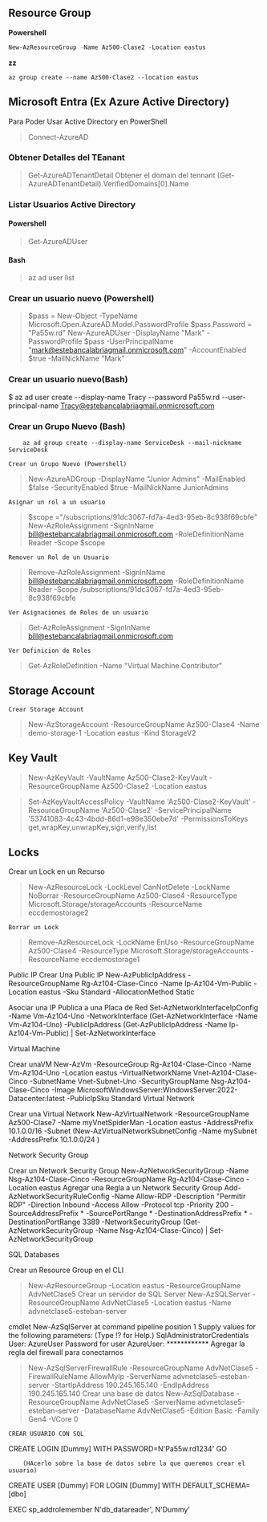 ## Resource Group

**Powershell**
```powershell
New-AzResourceGroup -Name Az500-Clase2 -Location eastus
```
**zz**
```
az group create --name Az500-Clase2 --location eastus
```


## Microsoft Entra (Ex Azure Active Directory)

Para Poder Usar Active Directory en PowerShell
> Connect-AzureAD

### Obtener Detalles del TEanant
> Get-AzureADTenantDetail
Obtener el domain del tennant
> (Get-AzureADTenantDetail).VerifiedDomains[0].Name

### Listar Usuarios Active Directory
#### Powershell
> Get-AzureADUser
#### Bash
> az ad user list

### Crear un usuario nuevo (Powershell)
> $pass = New-Object -TypeName Microsoft.Open.AzureAD.Model.PasswordProfile
> $pass.Password = "Pa55w.rd"
> New-AzureADUser -DisplayName "Mark" -PasswordProfile $pass -UserPrincipalName "mark@estebancalabriagmail.onmicrosoft.com" -AccountEnabled $true -MailNickName "Mark"

### Crear un usuario nuevo(Bash)
$ az ad user create --display-name Tracy --password Pa55w.rd --user-principal-name Tracy@estebancalabriagmail.onmicrosoft.com

### Crear un Grupo Nuevo (Bash)
		az ad group create --display-name ServiceDesk --mail-nickname ServiceDesk

	Crear un Grupo Nuevo (Powershell)
> New-AzureADGroup -DisplayName "Junior Admins" -MailEnabled $false -SecurityEnabled $true -MailNickName JuniorAdmins

	Asignar un rol a un usuario

> $scope ="/subscriptions/91dc3067-fd7a-4ed3-95eb-8c938f69cbfe"
> New-AzRoleAssignment -SignInName bill@estebancalabriagmail.onmicrosoft.com -RoleDefinitionName Reader -Scope $scope

	Remover un Rol de un Usuario
> Remove-AzRoleAssignment -SignInName bill@estebancalabriagmail.onmicrosoft.com -RoleDefinitionName Reader -Scope /subscriptions/91dc3067-fd7a-4ed3-95eb-8c938f69cbfe

	Ver Asignaciones de Roles de un usuario
> Get-AzRoleAssignment -SignInName bill@estebancalabriagmail.onmicrosoft.com

	Ver Definicion de Roles
> Get-AzRoleDefinition -Name "Virtual Machine Contributor"

## Storage Account

	Crear Storage Account
> New-AzStorageAccount -ResourceGroupName Az500-Clase4 -Name demo-storage-1 -Location eastus -Kind StorageV2

## Key Vault

> New-AzKeyVault -VaultName Az500-Clase2-KeyVault -ResourceGroupName Az500-Clase2 -Location eastus

> Set-AzKeyVaultAccessPolicy -VaultName 'Az500-Clase2-KeyVault' -ResourceGroupName 'Az500-Clase2' -ServicePrincipalName '53741083-4c43-4bdd-86d1-e98e350ebe7d'  -PermissionsToKeys get,wrapKey,unwrapKey,sign,verify,list


## Locks

Crear un Lock en un Recurso
> New-AzResourceLock -LockLevel CanNotDelete -LockName NoBorrar -ResourceGroupName Az500-Clase4 -ResourceType Microsoft.Storage/storageAccounts -ResourceName eccdemostorage2

	Borrar un Lock

> Remove-AzResourceLock -LockName EnUso -ResourceGroupName Az500-Clase4 -ResourceType Microsoft.Storage/storageAccounts -ResourceName eccdemostorage1

Public IP
Crear Una Public IP
New-AzPublicIpAddress -ResourceGroupName Rg-Az104-Clase-Cinco -Name Ip-Az104-Vm-Public -Location eastus -Sku Standard -AllocationMethod Static

Asociar una IP Publica a una Placa de Red
Set-AzNetworkInterfaceIpConfig -Name Vm-Az104-Uno -NetworkInterface (Get-AzNetworkInterface -Name Vm-Az104-Uno) -PublicIpAddress (Get-AzPublicIpAddress -Name Ip-Az104-Vm-Public) | Set-AzNetworkInterface

Virtual Machine

Crear unaVM
New-AzVm -ResourceGroup Rg-Az104-Clase-Cinco -Name Vm-Az104-Uno -Location eastus -VirtualNetworkName Vnet-Az104-Clase-Cinco -SubnetName Vnet-Subnet-Uno -SecurityGroupName Nsg-Az104-Clase-Cinco -Image MicrosoftWindowsServer:WindowsServer:2022-Datacenter:latest -PublicIpSku Standard
Virtual Network

Crear una Virtual Network
New-AzVirtualNetwork -ResourceGroupName Az500-Clase7 -Name myVnetSpiderMan -Location eastus -AddressPrefix 10.1.0.0/16 -Subnet (New-AzVirtualNetworkSubnetConfig -Name mySubnet -AddressPrefix 10.1.0.0/24  )

Network Security Group

Crear un Network Security Group
 New-AzNetworkSecurityGroup -Name Nsg-Az104-Clase-Cinco -ResourceGroupName Rg-Az104-Clase-Cinco -Location eastus
Agregar una Regla a un Network Security Group
Add-AzNetworkSecurityRuleConfig -Name Allow-RDP -Description "Permitir RDP" -Direction Inbound -Access Allow -Protocol tcp -Priority 200 -SourceAddressPrefix * -SourcePortRange * -DestinationAddressPrefix * -DestinationPortRange 3389 -NetworkSecurityGroup (Get-AzNetworkSecurityGroup -Name Nsg-Az104-Clase-Cinco) | Set-AzNetworkSecurityGroup

SQL Databases

Crear un Resource Group en el CLI
> New-AzResourceGroup -Location eastus -ResourceGroupName AdvNetClase5
Crear un servidor de SQL Server
> New-AzSQLServer -ResourceGroupName AdvNetClase5 -Location eastus -Name advnetclase5-esteban-server

cmdlet New-AzSqlServer at command pipeline position 1
Supply values for the following parameters:
(Type !? for Help.)
SqlAdministratorCredentials
User: AzureUser
Password for user AzureUser: ************
Agregar la regla del firewall para conectarnos
> New-AzSqlServerFirewallRule -ResourceGroupName AdvNetClase5 -FirewallRuleName AllowMyIp -ServerName advnetclase5-esteban-server -StartIpAddress 190.245.165.140 -EndIpAddress 190.245.165.140
Crear una base de datos
  > New-AzSqlDatabase -ResourceGroupName AdvNetClase5 -ServerName advnetclase5-esteban-server -DatabaseName AdvNetClase5 -Edition Basic -Family Gen4 -VCore 0

	CREAR USUARIO CON SQL

CREATE LOGIN [Dummy] 
WITH PASSWORD=N'Pa55w.rd1234'
GO


		(HAcerlo sobre la base de datos sobre la que queremos crear el usuario)
CREATE USER [Dummy] FOR LOGIN [Dummy] 
WITH DEFAULT_SCHEMA=[dbo]

EXEC sp_addrolemember N'db_datareader', N'Dummy'




